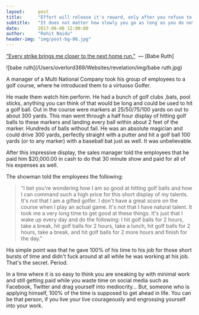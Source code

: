 ```yaml
---
layout:     post
title:      "Effort will release it's reward, only after you refuse to quit"
subtitle:   "It does not matter how slowly you go as long as you do not stop"
date:       2017-06-08 12:00:00
author:     "Rohit Naidu"
header-img: "img/post-bg-06.jpg"
---
```



<u>“Every strike brings me closer to the next home run.”</u> 
​									― [Babe Ruth]



![babe ruth](/Users/overlord369/Websites/revelation/img/babe ruth.jpg)

A manager of a Multi National Company took his group of employees to a golf course, where he introduced them to a virtuoso Golfer.

He made them watch him perform. He had a bunch of golf clubs ,bats, pool sticks, anything you can think of that would be long and could be used to hit a golf ball. Out in the course were markers at 25/50/75/100 yards on out to about 300 yards. This man went through a half hour display of hitting golf balls to these markers and landing every ball within about 2 feet of the marker. Hundreds of balls without fail. He was an absolute magician and could drive 300 yards, perfectly straight with a putter and hit a golf ball 100 yards (or to any marker) with a baseball bat just as well. It was unbelievable.

After this impressive display, the sales manager told the employees that he paid him $20,000.00 in cash to do that 30 minute show and paid for all of his expenses as well. 

The showman told the employees the following:

>"I bet you're wondering how I am so good at hitting golf balls and how I can command such a high price for this short display of my talents.
>It's not that I am a gifted golfer. I don't have a great score on the course when I play an actual game. 
>It's not that I have natural talent. It took me a very long time to get good at these things. 
>It's just that I wake up every day and do the following:
>I hit golf balls for 2 hours, take a break, hit golf balls for 2 hours, take a lunch, hit golf balls for 2 hours, take a break, and hit golf balls for 2 more hours and finish for the day."

His simple point was that he gave 100% of his time to his job for those short bursts of time and didn't fuck around at all while he was working at his job. That's the secret. Period.

In a time where it is so easy to think you are sneaking by with minimal work and still getting paid while you waste time on social media such as Facebook, Twitter and drag yourself into mediocrity... 
But, someone who is applying himself, 100% of the time is supposed to get ahead in life. You can be that person, if you live your live courageously and engrossing yourself into your work. 
